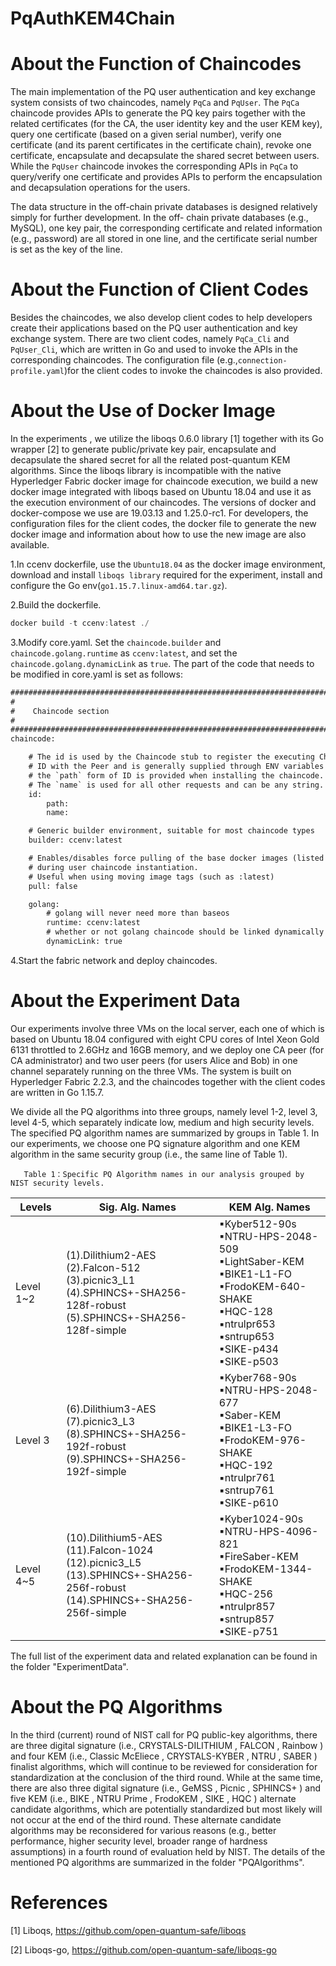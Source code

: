 # PqAuthKEM4Chain
# About the Function of Chaincodes
The main implementation of the PQ user authentication and key
exchange system consists of two chaincodes, namely `PqCa` and
`PqUser`. The `PqCa` chaincode provides
APIs to generate the PQ key pairs together with the related
certificates (for the CA, the user identity key and the user KEM
key), query one certificate (based on a given serial number),
verify one certificate (and its parent certificates in the certificate
chain), revoke one certificate, encapsulate and decapsulate the
shared secret between users. While the `PqUser` chaincode
invokes the corresponding APIs in `PqCa` to query/verify one
certificate and provides APIs to perform the encapsulation and
decapsulation operations for the users.

The data structure in the off-chain private databases is
designed relatively simply for further development. In the off-
chain private databases (e.g., MySQL), one key pair, the
corresponding certificate and related information (e.g., password)
are all stored in one line, and the certificate serial number is set as
the key of the line.

# About the Function of Client Codes
Besides the chaincodes, we also develop client codes to help
developers create their applications based on the PQ user
authentication and key exchange system. 
There are two client codes, namely `PqCa_Cli` and `PqUser_Cli`,
which are written in Go and used to invoke the APIs in the
corresponding chaincodes. The configuration file (e.g.,`connection-profile.yaml`)for the client
codes to invoke the chaincodes is also provided.

# About the Use of Docker Image
In the experiments , we utilize the liboqs 0.6.0 library [1] together with its Go wrapper [2] to generate public/private key pair, encapsulate and decapsulate the shared secret for all the related post-quantum KEM algorithms. Since the liboqs library is incompatible with the
native Hyperledger Fabric docker image for chaincode execution,
we build a new docker image integrated with liboqs based on Ubuntu 18.04 and use it as the execution environment of our
chaincodes. The versions of docker and docker-compose we use
are 19.03.13 and 1.25.0-rc1. For developers, the configuration
files for the client codes, the docker file to generate the new
docker image and information about how to use the new image
are also available.

1.In ccenv dockerfile, use the `Ubuntu18.04` as the docker image environment, download and install `liboqs library` required for the experiment, install and configure the Go env(`go1.15.7.linux-amd64.tar.gz`).

2.Build the dockerfile.

   ```javascript
   docker build -t ccenv:latest ./ 
   ```

3.Modify core.yaml.
Set the `chaincode.builder` and `chaincode.golang.runtime` as `ccenv:latest`, and set the `chaincode.golang.dynamicLink` as `true`. The part of the code that needs to be modified in core.yaml is set as follows:

```html
###############################################################################
#
#    Chaincode section
#
###############################################################################
chaincode:

    # The id is used by the Chaincode stub to register the executing Chaincode
    # ID with the Peer and is generally supplied through ENV variables
    # the `path` form of ID is provided when installing the chaincode.
    # The `name` is used for all other requests and can be any string.
    id:
        path:
        name:

    # Generic builder environment, suitable for most chaincode types
    builder: ccenv:latest

    # Enables/disables force pulling of the base docker images (listed below)
    # during user chaincode instantiation.
    # Useful when using moving image tags (such as :latest)
    pull: false

    golang:
        # golang will never need more than baseos
        runtime: ccenv:latest
        # whether or not golang chaincode should be linked dynamically
        dynamicLink: true
   ```
   
4.Start the fabric network and deploy chaincodes.
 
# About the Experiment Data
Our experiments involve three VMs on the local server, each one of which is based on Ubuntu 18.04 configured with eight CPU cores of Intel Xeon Gold 6131 throttled to 2.6GHz and 16GB memory, and we deploy one CA peer (for CA administrator) and two user peers (for users Alice and Bob) in one channel separately running on the three VMs. The system is built on Hyperledger Fabric 2.2.3, and the chaincodes together with the client codes are written in Go 1.15.7. 

We divide all the PQ algorithms into three groups, namely level 1-2, level 3, level 4-5, which separately indicate low, medium and high security levels. The specified PQ algorithm names are summarized by groups in Table 1. In our experiments, we choose one PQ signature algorithm and one KEM algorithm in the same security group (i.e., the same line of Table 1).

       Table 1：Specific PQ Algorithm names in our analysis grouped by NIST security levels.
|Levels | Sig. Alg. Names|KEM Alg. Names|
|--|--|--|
|Level 1~2| (1).Dilithium2-AES<br> (2).Falcon-512<br> (3).picnic3_L1 <br> (4).SPHINCS+-SHA256-128f-robust <br>(5).SPHINCS+-SHA256-128f-simple <br>| ▪Kyber512-90s<br> ▪NTRU-HPS-2048-509<br>▪LightSaber-KEM<br>▪BIKE1-L1-FO<br>▪FrodoKEM-640-SHAKE<br>▪HQC-128<br>▪ntrulpr653<br>▪sntrup653<br>▪SIKE-p434<br>▪SIKE-p503<br>|
| Level 3 | (6).Dilithium3-AES<br>(7).picnic3_L3<br>(8).SPHINCS+-SHA256-192f-robust<br>(9).SPHINCS+-SHA256-192f-simple<br>    | ▪Kyber768-90s<br>▪NTRU-HPS-2048-677<br>▪Saber-KEM<br>▪BIKE1-L3-FO<br>▪FrodoKEM-976-SHAKE<br>▪HQC-192<br>▪ntrulpr761<br>▪sntrup761<br>▪SIKE-p610<br> |
| Level 4~5| (10).Dilithium5-AES<br>(11).Falcon-1024<br>(12).picnic3_L5<br>(13).SPHINCS+-SHA256-256f-robust<br>(14).SPHINCS+-SHA256-256f-simple<br>| ▪Kyber1024-90s<br>▪NTRU-HPS-4096-821<br>▪FireSaber-KEM<br>▪FrodoKEM-1344-SHAKE<br>▪HQC-256<br>▪ntrulpr857<br>▪sntrup857<br>▪SIKE-p751|

                         
The full list of the experiment data and related explanation can be found in the folder "ExperimentData".

# About the PQ Algorithms
In the third (current) round of NIST call for PQ public-key algorithms, there are three digital signature (i.e., CRYSTALS-DILITHIUM , FALCON , Rainbow ) and four KEM (i.e., Classic McEliece , CRYSTALS-KYBER , NTRU , SABER ) finalist algorithms, which will continue to be reviewed for consideration for standardization at the conclusion of the third round. While at the same time, there are also three digital signature (i.e., GeMSS , Picnic , SPHINCS+ ) and five KEM (i.e., BIKE , NTRU Prime , FrodoKEM , SIKE , HQC ) alternate candidate algorithms, which are potentially standardized but most likely will not occur at the end of the third round. These alternate candidate algorithms may be reconsidered for various reasons (e.g., better performance, higher security level, broader range of hardness assumptions) in a fourth round of evaluation held by NIST. The details of the mentioned PQ algorithms are summarized in the folder "PQAlgorithms".

# References
[1] Liboqs, https://github.com/open-quantum-safe/liboqs

[2] Liboqs-go, https://github.com/open-quantum-safe/liboqs-go
